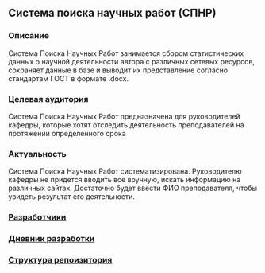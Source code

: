 ## Система поиска научных работ (СПНР)
### Описание
Система Поиска Научных Работ занимается сбором статистических данных о научной деятельности автора с различных сетевых ресурсов, сохраняет данные в базе и выводит их представление согласно стандартам ГОСТ в формате .docx.
### Целевая аудитория
Система Поиска Научных Работ предназначена для руководителей кафедры, которые хотят отследить деятельность преподавателей на протяжении определенного срока
### Актуальность
Система Поиска Научных Работ систематизирована. Руководителю кафедры не придется вводить все вручную, искать информацию на различных сайтах. Достаточно будет ввести ФИО преподавателя, чтобы увидеть результат его деятельности.
### [Разработчики](./about)
### [Дневник разработки](./development)
### [Структура репоизитория](./structure)